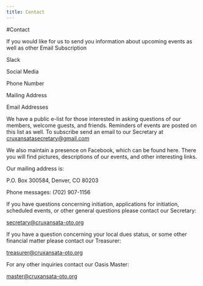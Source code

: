 ```yaml
---
title: Contact
---
```


#Contact

If you would like for us to send you information about upcoming events as well as other 
Email Subscription

Slack

Social Media

Phone Number

Mailing Address

Email Addresses


We have a public e-list for those interested in asking questions of our members, welcome guests, and friends. Reminders of events are posted on this list as well. To subscribe send an email to our Secretary at cruxansatasecretary@gmail.com

We also maintain a presence on Facebook, which can be found here. There you will find pictures, descriptions of our events, and other interesting links.

Our mailing address is:

P.O. Box 300584, Denver, CO 80203

Phone messages: (702) 907-1156



If you have questions concerning initiation, applications for initiation, scheduled events, or other general questions please contact our Secretary:

[secretary@cruxansata-oto.org](mailto:secretary@cruxansata-oto.org)

If you have a question concerning your local dues status, or some other financial matter please contact our Treasurer:

[treasurer@cruxansata-oto.org](mailto:treasurer@cruxansata-oto.org)

For any other inquiries contact our Oasis Master:

[master@cruxansata-oto.org](mailto:master@cruxansata-oto.org)
